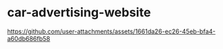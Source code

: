 # car-advertising-website

https://github.com/user-attachments/assets/1661da26-ec26-45eb-bfa4-a60db686fb58
